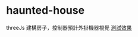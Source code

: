 # haunted-house
threeJs 建構房子，控制器預計外掛機器視覺
[測試效果](http://mywiki.donate-coding-plz.software/mywiki/files/videos/hunter-house-control.mp4)
